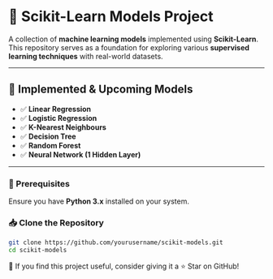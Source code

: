 # 🤖 Scikit-Learn Models Project  

A collection of **machine learning models** implemented using **Scikit-Learn**. This repository serves as a foundation for exploring various **supervised learning techniques** with real-world datasets.  

---

## 📌 Implemented & Upcoming Models  

- ✅ **Linear Regression** 
- ✅ **Logistic Regression**
- ✅ **K-Nearest Neighbours**
- ✅ **Decision Tree**
- ✅ **Random Forest**    
- ✅ **Neural Network (1 Hidden Layer)**  

---

### 🔧 Prerequisites  
Ensure you have **Python 3.x** installed on your system.  

### 📥 Clone the Repository  

```sh
git clone https://github.com/yourusername/scikit-models.git
cd scikit-models
```

🌟 If you find this project useful, consider giving it a ⭐ Star on GitHub!
